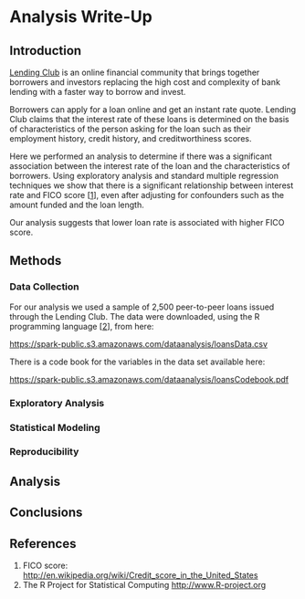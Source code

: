 Analysis Write-Up
=================

Introduction
------------

[Lending Club](https://www.lendingclub.com/) is an online financial community that
brings together borrowers and investors replacing the high cost and complexity of
bank lending with a faster way to borrow and invest.

Borrowers can apply for a loan online and get an instant rate quote.
Lending Club claims that the interest rate of these loans is determined on the basis
of characteristics of the person asking for the loan such as their employment history,
credit history, and creditworthiness scores. 

Here we performed an analysis to determine if there was a significant association
between the interest rate of the loan and the characteristics of borrowers.
Using exploratory analysis and standard multiple regression techniques we show
that there is a significant relationship between interest rate and FICO score
[[1](#fico-score)], even after adjusting for confounders such as the amount
funded and the loan length.

Our analysis suggests that lower loan rate is associated with higher FICO score.

Methods
-------

### Data Collection

For our analysis we used a sample of 2,500 peer-to-peer loans issued through the
Lending Club. The data were downloaded, using the R programming language
[[2](#r-language)], from here:

<https://spark-public.s3.amazonaws.com/dataanalysis/loansData.csv>

There is a code book for the variables in the data set available here:

<https://spark-public.s3.amazonaws.com/dataanalysis/loansCodebook.pdf>

### Exploratory Analysis

### Statistical Modeling

### Reproducibility

Analysis
--------

Conclusions
-----------

References
----------

1.  <a name="fico-score"/>FICO score: <http://en.wikipedia.org/wiki/Credit_score_in_the_United_States>
2.  <a name="r-language"/>The R Project for Statistical Computing <http://www.R-project.org>
